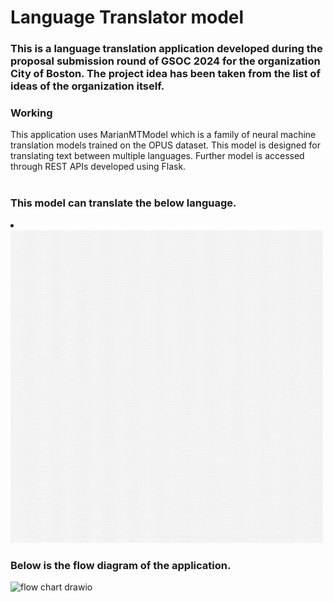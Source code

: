 # Language Translator model
### This is a language translation application developed during the proposal submission round of GSOC 2024 for the  organization City of Boston. The project idea has been taken from the list of ideas of the organization itself. ###
### Working ###
This application uses MarianMTModel which is a family of neural machine translation models trained on the OPUS dataset. This model is designed for translating text between multiple languages. Further model is  accessed through REST APIs developed using Flask.<br><br>

### This model can translate the below language. ### 


<li><a href="" target="_blank"><img src="assets/language translator.gif"width="500" height="500"></a></li>



### Below is the flow diagram of the application. ###
![flow chart drawio](https://github.com/AntimaDwivedi/311-app-GSOC-2024/assets/56269029/c65910ff-60a5-4c07-8010-d8f7f403cb9c)
